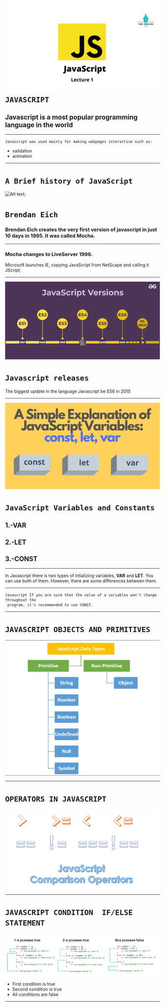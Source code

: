 ![Alt text](image.png) 
``JAVASCRIPT``
=====================
## Javascript is a most popular programming language in the world
______________________
    Javascript was used mainly for making webpages interactive such as:
* validation
* animation 
------------------------
# ``A Brief history of JavaScript``
  ![Alt text](image-1.png);
# ``Brendan Eich``

### Brendan Eich creates the very first version of javascript in just 10 days in 1995. It was called Mocha.
------------------------
### Mocha changes to LiveServer 1996.  
Microsoft launches IE, copying JavaScript from NetScape and calling it JScript; 
________________________
![Alt text](image-2.png)
# ``Javascript releases``
The biggest update in the language  Javascript be ES6 in 2015
______________________________
![Alt text](image-3.png)
# ``JavaScript Variables and Constants``
## 1.-VAR          
## 2.-LET
## 3.-CONST
--------------------
In Javascript there is two types of intializing variables, **VAR** and **LET**. You can use both of them.
However, there are some differences between them.
________________________________________
    Javascript If you are sure that the value of a variables won't change throughout the
     program, it's recommended to use CONST.
--------------------------
# ``JAVASCRIPT OBJECTS AND PRIMITIVES``
![Alt text](image-4.png)
_____________________________
# ``OPERATORS IN JAVASCRIPT``
![Alt text](image-5.png)
______________________
# ``JAVASCRIPT CONDITION  IF/ELSE STATEMENT``
![Alt text](image-7.png)
* First condition is true 
* Second condition is true 
* All conditions are false
________________




